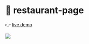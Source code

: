 # 🌱 restaurant-page

👉 [live demo](https://thanh-luan-nguyen.github.io/restaurant-page/)

<img src="https://github.com/thanh-luan-nguyen/thanh-luan-nguyen/blob/main/project_preview_gifs/theOdinProject/Mellandi%20Caravan.gif"/>
